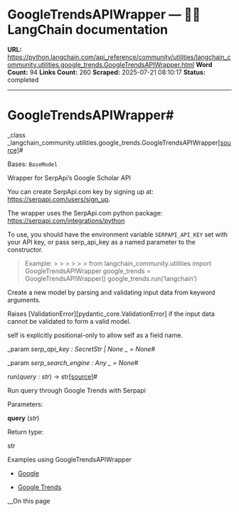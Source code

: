# GoogleTrendsAPIWrapper — 🦜🔗 LangChain  documentation

**URL:** https://python.langchain.com/api_reference/community/utilities/langchain_community.utilities.google_trends.GoogleTrendsAPIWrapper.html
**Word Count:** 94
**Links Count:** 260
**Scraped:** 2025-07-21 08:10:17
**Status:** completed

---

# GoogleTrendsAPIWrapper\#

_class _langchain\_community.utilities.google\_trends.GoogleTrendsAPIWrapper[\[source\]](https://python.langchain.com/api_reference/_modules/langchain_community/utilities/google_trends.html#GoogleTrendsAPIWrapper)\#     

Bases: `BaseModel`

Wrapper for SerpApi’s Google Scholar API

You can create SerpApi.com key by signing up at: <https://serpapi.com/users/sign_up>.

The wrapper uses the SerpApi.com python package: <https://serpapi.com/integrations/python>

To use, you should have the environment variable `SERPAPI_API_KEY` set with your API key, or pass serp\_api\_key as a named parameter to the constructor.

> Example: >      >      >      >      >  > from langchain\_community.utilities import GoogleTrendsAPIWrapper google\_trends = GoogleTrendsAPIWrapper\(\) google\_trends.run\(‘langchain’\)

Create a new model by parsing and validating input data from keyword arguments.

Raises \[ValidationError\]\[pydantic\_core.ValidationError\] if the input data cannot be validated to form a valid model.

self is explicitly positional-only to allow self as a field name.

_param _serp\_api\_key _: SecretStr | None_ _ = None_\#     

_param _serp\_search\_engine _: Any_ _ = None_\#     

run\(_query : str_\) → str[\[source\]](https://python.langchain.com/api_reference/_modules/langchain_community/utilities/google_trends.html#GoogleTrendsAPIWrapper.run)\#     

Run query through Google Trends with Serpapi

Parameters:     

**query** \(_str_\)

Return type:     

str

Examples using GoogleTrendsAPIWrapper

  * [Google](https://python.langchain.com/docs/integrations/providers/google/)

  * [Google Trends](https://python.langchain.com/docs/integrations/tools/google_trends/)

__On this page